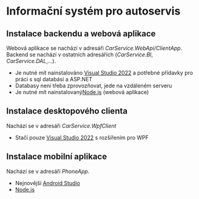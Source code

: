 # Informační systém pro autoservis
## Instalace backendu a webová aplikace
Webová aplikace se nachází v adresáři *CarService.WebApi/ClientApp*. Backend se nachází v ostatních adresářích (*CarService.Bl*, *CarService.DAL*,...).
* Je nutné mít nainstalováno [Visual Studio 2022](https://visualstudio.microsoft.com/cs/launch/) a potřebné přídavky pro práci s sql databásí a ASP.NET
* Databasy není třeba zprovozňovat, jede na vzdáleném serveru
* Je nutné mít nainstalovaný[Node.js](https://nodejs.org/en/)
 (webová aplikace) 
## Instalace desktopového clienta
Nachází se v adresáři *CarService.WpfClient*
* Stačí pouze [Visual Studio 2022](https://visualstudio.microsoft.com/cs/launch/) s rozšířením pro WPF
## Instalace mobilní aplikace
Nachází se v adresáři *PhoneApp*.
* Nejnovější [Android Studio](https://developer.android.com/studio)
* [Node.js](https://nodejs.org/en/)
